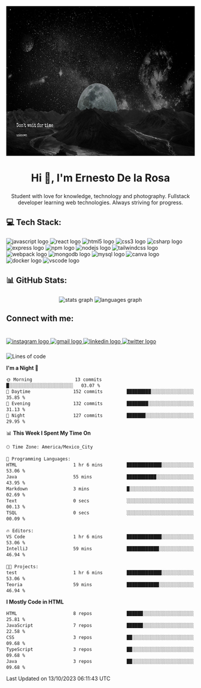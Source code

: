 <div align="center">
    <img width="100%" height = "400px" src="./LifeIs.png" alt="cover" />
</div>

###

<h1 align="center">Hi 👋, I'm Ernesto De la Rosa</h1>

###

<p align="center">Student with love for knowledge, technology and photography. Fullstack developer learning web technologies. Always striving for progress.</p>

###

<h2 align="left">💻 Tech Stack:</h2>

###

<div align="left">
  <img src="https://cdn.jsdelivr.net/gh/devicons/devicon/icons/javascript/javascript-original.svg" height="30" width="42" alt="javascript logo"  />
  <img src="https://cdn.jsdelivr.net/gh/devicons/devicon/icons/react/react-original.svg" height="30" width="42" alt="react logo"  />
  <img src="https://cdn.jsdelivr.net/gh/devicons/devicon/icons/html5/html5-original.svg" height="30" width="42" alt="html5 logo"  />
  <img src="https://cdn.jsdelivr.net/gh/devicons/devicon/icons/css3/css3-original.svg" height="30" width="42" alt="css3 logo"  />
  <img src="https://cdn.jsdelivr.net/gh/devicons/devicon/icons/csharp/csharp-original.svg" height="30" width="42" alt="csharp logo"  />
  <img src="https://cdn.jsdelivr.net/gh/devicons/devicon/icons/express/express-original.svg" height="30" width="42" alt="express logo"  />
  <img src="https://cdn.jsdelivr.net/gh/devicons/devicon/icons/npm/npm-original-wordmark.svg" height="30" width="42" alt="npm logo"  />
  <img src="https://cdn.jsdelivr.net/gh/devicons/devicon/icons/nodejs/nodejs-original.svg" height="30" width="42" alt="nodejs logo"  />
  <img src="https://cdn.jsdelivr.net/gh/devicons/devicon/icons/tailwindcss/tailwindcss-plain.svg" height="30" width="42" alt="tailwindcss logo"  />
  <img src="https://cdn.jsdelivr.net/gh/devicons/devicon/icons/webpack/webpack-original.svg" height="30" width="42" alt="webpack logo"  />
  <img src="https://cdn.jsdelivr.net/gh/devicons/devicon/icons/mongodb/mongodb-original.svg" height="30" width="42" alt="mongodb logo"  />
  <img src="https://cdn.jsdelivr.net/gh/devicons/devicon/icons/mysql/mysql-original.svg" height="30" width="42" alt="mysql logo"  />
  <img src="https://cdn.jsdelivr.net/gh/devicons/devicon/icons/canva/canva-original.svg" height="30" width="42" alt="canva logo"  />
  <img src="https://cdn.jsdelivr.net/gh/devicons/devicon/icons/docker/docker-original.svg" height="30" width="42" alt="docker logo"  />
  <img src="https://cdn.jsdelivr.net/gh/devicons/devicon/icons/vscode/vscode-original.svg" height="30" width="42" alt="vscode logo"  />
</div>

###

<h2 align="left">📊 GitHub Stats:</h2>

###

<div align="center">
  <img src="https://github-readme-stats.vercel.app/api?hide_title=false&hide_rank=false&show_icons=true&include_all_commits=true&count_private=true&disable_animations=false&theme=dracula&locale=en&hide_border=false&username=fufinop" height="150" alt="stats graph"  />
  <img src="https://github-readme-stats.vercel.app/api/top-langs?locale=en&hide_title=false&layout=compact&card_width=320&langs_count=5&theme=dracula&hide_border=false&username=fufinop" height="150" alt="languages graph"  />
</div>

###

<h2 align="left">Connect with me:</h2>

###

<br clear="both">

<div align="left">
  <a href="https://www.instagram.com/fufinop/" target="_blank">
    <img src="https://raw.githubusercontent.com/maurodesouza/profile-readme-generator/master/src/assets/icons/social/instagram/default.svg" width="52" height="40" alt="instagram logo"  />
  </a>
  <a href="mailto:ernestodelazamora@gmail.com" target="_blank">
    <img src="https://raw.githubusercontent.com/maurodesouza/profile-readme-generator/master/src/assets/icons/social/gmail/default.svg" width="52" height="40" alt="gmail logo"  />
  </a>
  <a href="https://www.linkedin.com/in/ernesto-de-la-rosa-zamora-636a28259/" target="_blank">
    <img src="https://raw.githubusercontent.com/maurodesouza/profile-readme-generator/master/src/assets/icons/social/linkedin/default.svg" width="52" height="40" alt="linkedin logo"  />
  </a>
  <a href="https://twitter.com/Fufinop" target="_blank">
    <img src="https://raw.githubusercontent.com/maurodesouza/profile-readme-generator/master/src/assets/icons/social/twitter/default.svg" width="52" height="40" alt="twitter logo"  />
  </a>
</div>

###

<!--START_SECTION:waka-->
![Lines of code](https://img.shields.io/badge/From%20Hello%20World%20I%27ve%20Written-200.0%20thousand%20lines%20of%20code-blue)

**I'm a Night 🦉** 

```text
🌞 Morning                13 commits          █░░░░░░░░░░░░░░░░░░░░░░░░   03.07 % 
🌆 Daytime                152 commits         █████████░░░░░░░░░░░░░░░░   35.85 % 
🌃 Evening                132 commits         ████████░░░░░░░░░░░░░░░░░   31.13 % 
🌙 Night                  127 commits         ███████░░░░░░░░░░░░░░░░░░   29.95 % 
```


📊 **This Week I Spent My Time On** 

```text
🕑︎ Time Zone: America/Mexico_City

💬 Programming Languages: 
HTML                     1 hr 6 mins         █████████████░░░░░░░░░░░░   53.06 % 
Java                     55 mins             ███████████░░░░░░░░░░░░░░   43.95 % 
Markdown                 3 mins              █░░░░░░░░░░░░░░░░░░░░░░░░   02.69 % 
Text                     0 secs              ░░░░░░░░░░░░░░░░░░░░░░░░░   00.13 % 
TSQL                     0 secs              ░░░░░░░░░░░░░░░░░░░░░░░░░   00.09 % 

🔥 Editors: 
VS Code                  1 hr 6 mins         █████████████░░░░░░░░░░░░   53.06 % 
IntelliJ                 59 mins             ████████████░░░░░░░░░░░░░   46.94 % 

🐱‍💻 Projects: 
test                     1 hr 6 mins         █████████████░░░░░░░░░░░░   53.06 % 
Teoria                   59 mins             ████████████░░░░░░░░░░░░░   46.94 % 
```

**I Mostly Code in HTML** 

```text
HTML                     8 repos             ██████░░░░░░░░░░░░░░░░░░░   25.81 % 
JavaScript               7 repos             ██████░░░░░░░░░░░░░░░░░░░   22.58 % 
CSS                      3 repos             ██░░░░░░░░░░░░░░░░░░░░░░░   09.68 % 
TypeScript               3 repos             ██░░░░░░░░░░░░░░░░░░░░░░░   09.68 % 
Java                     3 repos             ██░░░░░░░░░░░░░░░░░░░░░░░   09.68 % 
```




 Last Updated on 13/10/2023 06:11:43 UTC
<!--END_SECTION:waka-->
